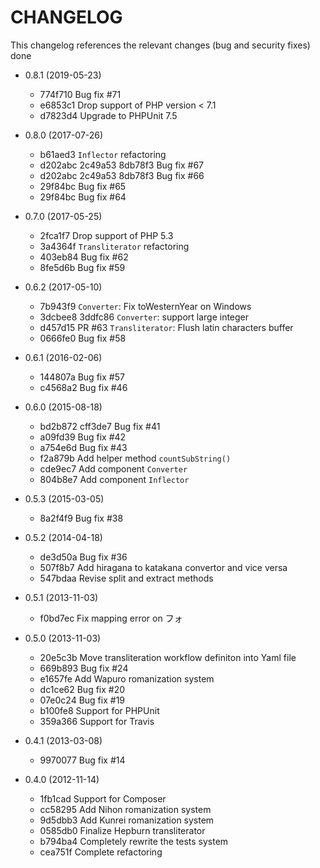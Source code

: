 # CHANGELOG

This changelog references the relevant changes (bug and security fixes) done

* 0.8.1 (2019-05-23)
  * 774f710 Bug fix #71
  * e6853c1 Drop support of PHP version < 7.1
  * d7823d4 Upgrade to PHPUnit 7.5

* 0.8.0 (2017-07-26)
  * b61aed3 `Inflector` refactoring
  * d202abc 2c49a53 8db78f3 Bug fix #67
  * d202abc 2c49a53 8db78f3 Bug fix #66
  * 29f84bc Bug fix #65
  * 29f84bc Bug fix #64

* 0.7.0 (2017-05-25)
  * 2fca1f7 Drop support of PHP 5.3
  * 3a4364f `Transliterator` refactoring
  * 403eb84 Bug fix #62
  * 8fe5d6b Bug fix #59

* 0.6.2 (2017-05-10)
  * 7b943f9 `Converter`: Fix toWesternYear on Windows
  * 3dcbee8 3ddfc86 `Converter`: support large integer
  * d457d15 PR #63 `Transliterator`: Flush latin characters buffer
  * 0666fe0 Bug fix #58

* 0.6.1 (2016-02-06)
  * 144807a Bug fix #57
  * c4568a2 Bug fix #46

* 0.6.0 (2015-08-18)
  * bd2b872 cff3de7 Bug fix #41
  * a09fd39 Bug fix #42
  * a754e6d Bug fix #43
  * f2a879b Add helper method `countSubString()`
  * cde9ec7 Add component `Converter`
  * 804b8e7 Add component `Inflector`

* 0.5.3 (2015-03-05)
  * 8a2f4f9 Bug fix #38

* 0.5.2 (2014-04-18)
  * de3d50a Bug fix #36
  * 507f8b7 Add hiragana to katakana convertor and vice versa
  * 547bdaa Revise split and extract methods

* 0.5.1 (2013-11-03)
  * f0bd7ec Fix mapping error on フォ

* 0.5.0 (2013-11-03)
  * 20e5c3b Move transliteration workflow definiton into Yaml file
  * 669b893 Bug fix #24
  * e1657fe Add Wapuro romanization system
  * dc1ce62 Bug fix #20
  * 07e0c24 Bug fix #19
  * b100fe8 Support for PHPUnit
  * 359a366 Support for Travis

* 0.4.1 (2013-03-08)
  * 9970077 Bug fix #14

* 0.4.0 (2012-11-14)
  * 1fb1cad Support for Composer
  * cc58295 Add Nihon romanization system
  * 9d5dbb3 Add Kunrei romanization system
  * 0585db0 Finalize Hepburn transliterator
  * b794ba4 Completely rewrite the tests system
  * cea751f Complete refactoring
